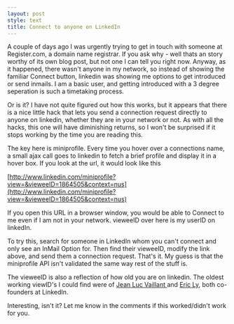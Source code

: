 ```yaml
---
layout: post
style: text
title: Connect to anyone on LinkedIn
---
```


A couple of days ago I was urgently trying to get in touch with someone at Register.com, a domain name registrar. If you ask why - well thats an story worthy of its own blog post, but not one I can tell you right now. Anyway, as it happened, there wasn't anyone in my network, so instead of showing the familiar Connect button, linkedin was showing me options to get introduced or send inmails. I am a basic user, and getting introduced with a 3 degree seperation is such a timetaking process. 

Or is it? I have not quite figured out how this works, but it appears that there is a nice little hack that lets you send a connection request directly to anyone on linkedin, whether they are in your network or not. As with all the hacks, this one will have diminishing returns, so I won't be surprised if it stops working by the time you are reading this. 

The key here is miniprofile. Every time you hover over a connections name, a small ajax call goes to linkedin to fetch a brief profile and display it in a hover box. If you look at the url, it would look like this

[http://www.linkedin.com/miniprofile?view=&vieweeID=1864505&context=nus](http://www.linkedin.com/miniprofile?view=&vieweeID=1864505&context=nus)

If you open this URL in a browser window, you would be able to Connect to me even if I am not in your network. vieweeID over here is my userID on linkedIn.

To try this, search for someone in LinkedIn whom you can't connect and only see an InMail Option for. Then find their vieweeID, modify the link above, and send them a connection request. That's it. My guess is that the miniprofile API isn't validated the same way rest of the stuff is. 

The vieweeID is also a reflection of how old you are on linkedin. The oldest working viewID's I could find were of [ Jean Luc Vaillant ](http://www.linkedin.com/in/jvaillant) and  [Eric Ly](http://www.linkedin.com/in/ericly), both co-founders at LinkedIn.

Interesting, isn't it? Let me know in the comments if this worked/didn't work for you.
